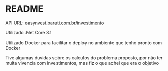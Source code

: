 # README

API URL: [easynvest.barati.com.br/investimento](http://easynvest.barati.com.br/investimento)

Utilizado .Net Core 3.1

Utilizado Docker para facilitar o deploy no ambiente que tenho pronto com Docker

Tive algumas duvidas sobre os calculos do problema proposto, por não ter muita vivencia com investimentos, mas fiz o que achei que era o objetivo
